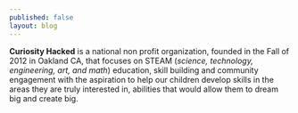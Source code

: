```yaml
---
published: false
layout: blog
---
```


**Curiosity Hacked** is a national non profit organization, founded in the Fall of 2012 in Oakland CA, that focuses on STEAM (_science, technology, engineering, art, and math_) education, skill building and community engagement with the aspiration to help our children develop skills in the areas they are truly interested in, abilities that would allow them to dream big and create big.


